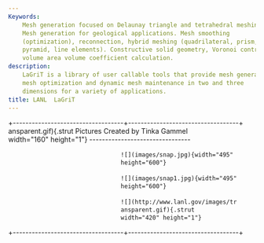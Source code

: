 ```yaml
---
Keywords: 
    Mesh generation focused on Delaunay triangle and tetrahedral meshing.
    Mesh generation for geological applications. Mesh smoothing
    (optimization), reconnection, hybrid meshing (quadrilateral, prism,
    pyramid, line elements). Constructive solid geometry, Voronoi control
    volume area volume coefficient calculation.
description: 
    LaGriT is a library of user callable tools that provide mesh generation,
    mesh optimization and dynamic mesh maintenance in two and three
    dimensions for a variety of applications.
title: LANL  LaGriT 
---
```


<div id="content-org">

+-----------------------------------+-----------------------------------+
 ansparent.gif){.strut              Pictures Created by Tinka Gammel  
 width="160" height="1"}            --------------------------------  

                                    ![](images/snap.jpg){width="495"  
                                    height="600"}                     

                                    ![](images/snap1.jpg){width="495" 
                                    height="600"}                     

                                    ![](http://www.lanl.gov/images/tr 
                                    ansparent.gif){.strut             
                                    width="420" height="1"}           
+-----------------------------------+-----------------------------------+

</div>
